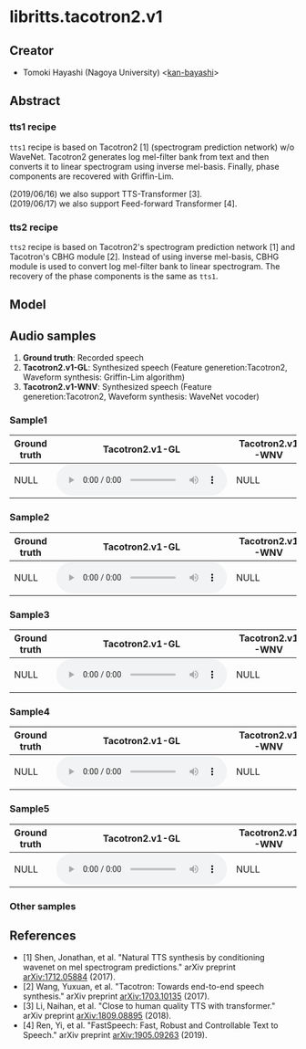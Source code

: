 # libritts.tacotron2.v1

## Creator
- Tomoki Hayashi (Nagoya University) <[kan-bayashi](https://github.com/kan-bayashi)>  

## Abstract

### tts1 recipe

`tts1` recipe is based on Tacotron2 [1] (spectrogram prediction network) w/o WaveNet.
Tacotron2 generates log mel-filter bank from text and then converts it to linear spectrogram using inverse mel-basis.
Finally, phase components are recovered with Griffin-Lim.

(2019/06/16) we also support TTS-Transformer [3].  
(2019/06/17) we also support Feed-forward Transformer [4].  

### tts2 recipe

`tts2` recipe is based on Tacotron2's spectrogram prediction network [1] and Tacotron's CBHG module [2].
Instead of using inverse mel-basis, CBHG module is used to convert log mel-filter bank to linear spectrogram.
The recovery of the phase components is the same as `tts1`.

## Model

## Audio samples

<!--
| Audio parameter | Setting |  
| --- | --- |  
| Sampling frequency | 22050 Hz |  
| Quantization | 16 bit, LinearPCM |  
-->

1. **Ground truth**: Recorded speech
2. **Tacotron2.v1-GL**: Synthesized speech (Feature generetion:Tacotron2, Waveform synthesis: Griffin-Lim algorithm)  
3. **Tacotron2.v1-WNV**: Synthesized speech (Feature generetion:Tacotron2, Waveform synthesis: WaveNet vocoder)  

### Sample1  

| **Ground truth** | **Tacotron2.v1-GL** | **Tacotron2.v1-WNV** |  
| --- | --- | --- |  
| NULL | <audio controls=""> <source src="audio/eval/LJ050-0029.wav"> </audio> | NULL |  

### Sample2  

| **Ground truth** | **Tacotron2.v1-GL** | **Tacotron2.v1-WNV** |  
| --- | --- | --- |  
| NULL | <audio controls=""> <source src="audio/eval/LJ050-0030.wav"> </audio> | NULL |  

### Sample3  

| **Ground truth** | **Tacotron2.v1-GL** | **Tacotron2.v1-WNV** |  
| --- | --- | --- |  
| NULL | <audio controls=""> <source src="audio/eval/LJ050-0031.wav"> </audio> | NULL |  

### Sample4  

| **Ground truth** | **Tacotron2.v1-GL** | **Tacotron2.v1-WNV** |  
| --- | --- | --- |  
| NULL | <audio controls=""> <source src="audio/eval/LJ050-0032.wav"> </audio> | NULL |  

### Sample5  

| **Ground truth** | **Tacotron2.v1-GL** | **Tacotron2.v1-WNV** |  
| --- | --- | --- |  
| NULL | <audio controls=""> <source src="audio/eval/LJ050-0033.wav"> </audio> | NULL |  

### Other samples  

[]()


## References

- [1] Shen, Jonathan, et al. "Natural TTS synthesis by conditioning wavenet on mel spectrogram predictions." arXiv preprint [arXiv:1712.05884](https://arxiv.org/abs/1712.05884) (2017).
- [2] Wang, Yuxuan, et al. "Tacotron: Towards end-to-end speech synthesis." arXiv preprint [arXiv:1703.10135](https://arxiv.org/abs/) (2017).
- [3] Li, Naihan, et al. "Close to human quality TTS with transformer." arXiv preprint [arXiv:1809.08895](https://arxiv.org/abs/1809.08895) (2018).
- [4] Ren, Yi, et al. "FastSpeech: Fast, Robust and Controllable Text to Speech." arXiv preprint [arXiv:1905.09263](https://arxiv.org/abs/1905.09263) (2019).

<!--
## Acknowledgements

NULL

## Citation

NULL
-->